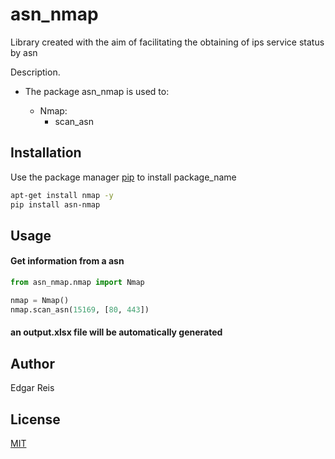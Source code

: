 # asn_nmap

Library created with the aim of facilitating the obtaining of ips service status by asn

Description. 
- The package asn_nmap is used to:
	
	- Nmap: 
		- scan_asn 


## Installation

Use the package manager [pip](https://pip.pypa.io/en/stable/) to install package_name

```bash
apt-get install nmap -y
pip install asn-nmap
```

## Usage 

#### Get information from a asn
```python
from asn_nmap.nmap import Nmap

nmap = Nmap()
nmap.scan_asn(15169, [80, 443])
```

#### an output.xlsx file will be automatically generated

## Author
Edgar Reis

## License
[MIT](https://choosealicense.com/licenses/mit/)
